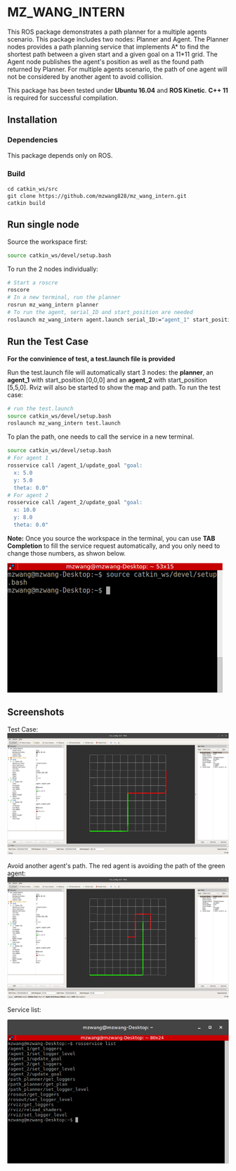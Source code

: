 # MZ_WANG_INTERN

This ROS package demonstrates a path planner for a multiple agents scenario. This package includes two nodes: Planner and Agent. The Planner nodes provides a path planning service that implements A* to find the shortest path between a given start and a given goal on a 11*11 grid. The Agent node publishes the agent's position as well as the found path returned by Planner. For multiple agents scenario, the path of one agent will not be considered by another agent to avoid collision.

This package has been tested under **Ubuntu 16.04** and **ROS Kinetic**. **C++ 11** is required for successful compilation. 

## Installation
### Dependencies
This package depends only on ROS.
### Build
```
cd catkin_ws/src
git clone https://github.com/mzwang828/mz_wang_intern.git
catkin build
```

## Run single node
Source the workspace first:

```bash
source catkin_ws/devel/setup.bash
```

To run the 2 nodes individually:

```bash
# Start a roscre
roscore
# In a new terminal, run the planner
rosrun mz_wang_intern planner
# To run the agent, serial_ID and start_position are needed
roslaunch mz_wang_intern agent.launch serial_ID:="agent_1" start_position:=[0,0,0]
```
## Run the Test Case
**For the convinience of test, a **test.launch** file is provided** 

Run the test.launch file will automatically start 3 nodes: the **planner**, an **agent_1** with start_position [0,0,0] and an **agent_2** with start_position [5,5,0]. Rviz will also be started to show the map and path. To run the test case:

```bash
# run the test.launch
source catkin_ws/devel/setup.bash
roslaunch mz_wang_intern test.launch
```
To plan the path, one needs to call the service in a new terminal. 

```bash
source catkin_ws/devel/setup.bash
# For agent 1
rosservice call /agent_1/update_goal "goal:
  x: 5.0
  y: 5.0
  theta: 0.0"
# For agent 2
rosservice call /agent_2/update_goal "goal:
  x: 10.0
  y: 8.0
  theta: 0.0"
```
**Note:** Once you source the workspace in the terminal, you can use **TAB Completion** to fill the service request automatically, and you only need to change those numbers, as shwon below.

<img src="images/gif1.gif">

## Screenshots
Test Case:
![TestCase](images/screenshot1.png "Test Case Result")

Avoid another agent's path. The red agent is avoiding the path of the green agent:
![avoid](images/screenshot2.png "Avoid another agent's path")

Service list:

![service](images/screenshot3.png "Service list")
